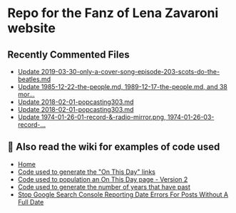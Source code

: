 # Repo for the Fanz of Lena Zavaroni website

## Recently Commented Files
<!-- BLOG-POST-LIST:START -->
- [Update 2019-03-30-only-a-cover-song-episode-203-scots-do-the-beatles.md](https://github.com/FanzOfLenaZavaroni/fanzoflenazavaroni.github.io/commit/5689ef026a9744cf7d0b8a5920d1e0cd9aa3208d)
- [Update 1985-12-22-the-people.md, 1989-12-17-the-people.md, and 38 mor…](https://github.com/FanzOfLenaZavaroni/fanzoflenazavaroni.github.io/commit/e94814c137c0822bfc77b6d8a6e88528f7f26df4)
- [Update 2018-02-01-popcasting303.md](https://github.com/FanzOfLenaZavaroni/fanzoflenazavaroni.github.io/commit/ab8e2a9929e2887337959a5cf8169649d9a195fe)
- [Update 2018-02-01-popcasting303.md](https://github.com/FanzOfLenaZavaroni/fanzoflenazavaroni.github.io/commit/f9ee7762d69348d4ff7e42495a7cfbc2ad404432)
- [Update 1974-01-26-01-record-&amp;-radio-mirror.png, 1974-01-26-03-record-…](https://github.com/FanzOfLenaZavaroni/fanzoflenazavaroni.github.io/commit/41c3be21729e23accf94380f11a29a08e434ceeb)
<!-- BLOG-POST-LIST:END -->

## :notebook: Also read the wiki for examples of code used
* [Home](https://github.com/FanzOfLenaZavaroni/fanzoflenazavaroni.github.io/wiki)
* [Code used to generate the "On This Day" links](https://github.com/FanzOfLenaZavaroni/fanzoflenazavaroni.github.io/wiki/On-This-Day-Code)
* [Code used to population an On This Day page - Version 2](https://github.com/FanzOfLenaZavaroni/fanzoflenazavaroni.github.io/wiki/Code-used-to-population-an-On-This-Day-page-%E2%80%90-Version-2)
* [Code used to generate the number of years that have past](https://github.com/FanzOfLenaZavaroni/fanzoflenazavaroni.github.io/wiki/Number-of-years-gone-by-code)
* [Stop Google Search Console Reporting Date Errors For Posts Without A Full Date](https://github.com/FanzOfLenaZavaroni/fanzoflenazavaroni.github.io/wiki/Stop-Google-Search-Console-Reporting-Date-Errors-For-Posts-Without-A-Full-Date)
